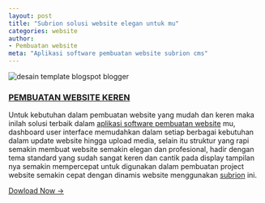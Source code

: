 ```yaml
---
layout: post
title: "Subrion solusi website elegan untuk mu"
categories: website
author:
- Pembuatan website
meta: "Aplikasi software pembuatan website subrion cms"
---
```

![desain template blogspot blogger](https://mesinkasir.github.io/assets/img/subrion.png)

### **[PEMBUATAN WEBSITE KEREN](/website/2020/03/09/subrion.html)**

Untuk kebutuhan dalam pembuatan website yang mudah dan keren maka inilah solusi terbaik dalam [aplikasi software pembuatan website](/website/2020/03/09/subrion.html) mu, dashboard user interface memudahkan dalam setiap berbagai kebutuhan dalam update website hingga upload media, selain itu struktur yang rapi semakin membuat website semakin elegan dan profesional, hadir dengan tema standard yang sudah sangat keren dan cantik pada display tampilan nya semakin mempercepat untuk digunakan dalam pembuatan project website semakin cepat dengan dinamis website menggunakan [subrion](https://subrion.org/) ini.


[Dowload Now →](https://mesinkasir.github.io/e-catalog/Creative%20Website%20ART.pdf)